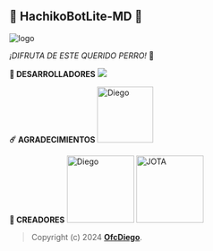 ## 🐶 HachikoBotLite-MD 🐶

![logo](https://telegra.ph/file/f3b56b90b1725b62cd5d8.jpg)

*¡DIFRUTA DE ESTE QUERIDO PERRO!* 🐶

**🌟 DESARROLLADORES**
<a href="https://github.com/OfcDiego/HachikoBotLite-MD/graphs/contributors">
<img src="https://contrib.rocks/image?repo=OfcDiego/HachikoBotLite-MD" /> 
</a>

**☄️ AGRADECIMIENTOS**
<a
href="https://github.com/BrunoSobrino"><img src="https://telegra.ph/file/560191203b6749133bcf4.jpg" width="100" height="100" alt="Diego"/></a>

**👑 CREADORES**
<a
href="https://github.com/OfcDiego"><img src="https://github.com/OfcDiego.png" width="120" height="120" alt="Diego"/></a> <a
href="https://github.com/HACHEJOTA"><img src="https://github.com/HACHEJOTA.png" width="120" height="120" alt="JOTA"/></a>


> Copyright (c) 2024 **[OfcDiego](https://github.com/OfcDiego/HachikoBotLite-MD)**.
